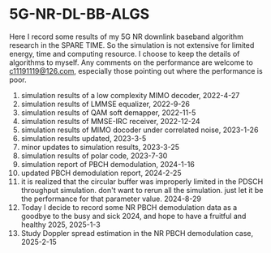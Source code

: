 # 5G-NR-DL-BB-ALGS
Here I record some results of my 5G NR
downlink baseband algorithm research in
the SPARE TIME. So the simulation is not
extensive for limited energy, time and
computing resource. I choose to keep the
details of algorithms to myself. Any
comments on the performance are welcome to
c11191119@126.com, especially those
pointing out where the performance is
poor.

1. simulation results of a low complexity
MIMO decoder, 2022-4-27
2. simulation results of LMMSE equalizer,
2022-9-26
3. simulation results of QAM soft demapper,
2022-11-5
4. simulation results of MMSE-IRC receiver,
2022-12-24
5. simulation results of MIMO docoder under
correlated noise, 2023-1-26
6. simulation results updated, 2023-3-5
7. minor updates to simulation results,
2023-3-25
8. simulation results of polar code,
2023-7-30
9. simulation report of PBCH demodulation, 2024-1-16
10. updated PBCH demodulation report, 2024-2-25
11. it is realized that the circular buffer was improperly limited in the PDSCH throughput simulation. don't want to rerun all the simulation. just let it be the performance for that parameter value. 2024-8-29
12. Today I decide to record some NR PBCH demodulation data as a goodbye to the busy and sick 2024, and hope to have a fruitful and healthy 2025, 2025-1-3
13. Study Doppler spread estimation in the NR PBCH demodulation case, 2025-2-15
